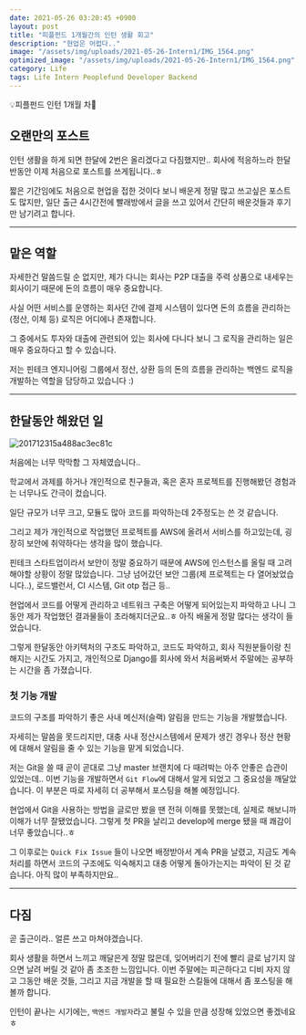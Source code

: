 ```yaml
---
date: 2021-05-26 03:20:45 +0900
layout: post
title: "피플펀드 1개월간의 인턴 생활 회고"
description: "현업은 어렵다.."
image: "/assets/img/uploads/2021-05-26-Intern1/IMG_1564.png"
optimized_image: "/assets/img/uploads/2021-05-26-Intern1/IMG_1564.png"
category: Life
tags: Life Intern Peoplefund Developer Backend
---
```


<p class="callout"> 💡피플펀드 인턴 1개월 차</p>

## 오랜만의 포스트
인턴 생활을 하게 되면 한달에 2번은 올리겠다고 다짐했지만.. 회사에 적응하느라 한달반동안 이제 처음으로 포스트를 쓰게됩니다..ㅎ

짧은 기간임에도 처음으로 현업을 접한 것이다 보니 배운게 정말 많고 쓰고싶은 포스트도 많지만, 일단 출근 4시간전에 빨래방에서 글을 쓰고 있어서 간단히 배운것들과 후기만 남기려고 합니다.

---

## 맡은 역할
자세한건 말씀드릴 순 없지만, 제가 다니는 회사는 P2P 대출을 주력 상품으로 내세우는 회사이기 때문에 돈의 흐름이 매우 중요합니다.

사실 어떤 서비스를 운영하는 회사던 간에 결제 시스템이 있다면 돈의 흐름을 관리하는 (정산, 이체 등) 로직은 어디에나 존재합니다.

그 중에서도 투자와 대출에 관련되어 있는 회사에 다니다 보니 그 로직을 관리하는 일은 매우 중요하다고 할 수 있습니다.

저는 핀테크 엔지니어링 그룹에서 정산, 상환 등의 돈의 흐름을 관리하는 백엔드 로직을 개발하는 역할을 담당하고 있습니다 :)

---

## 한달동안 해왔던 일
![201712315a488ac3ec81c](https://i.imgur.com/Jo7tZl1.jpg)

처음에는 너무 막막함 그 자체였습니다..

학교에서 과제를 하거나 개인적으로 친구들과, 혹은 혼자 프로젝트를 진행해봤던 경험과는 너무나도 간극이 컸습니다.

일단 규모가 너무 크고, 모듈도 많아 코드를 파악하는데 2주정도는 쓴 것 같습니다.

그리고 제가 개인적으로 작업했던 프로젝트를 AWS에 올려서 서비스를 하고있는데, 굉장히 보안에 취약하다는 생각을 많이 했습니다.

핀테크 스타트업이라서 보안이 정말 중요하기 때문에 AWS에 인스턴스를 올릴 때 고려해야할 상황이 정말 많았습니다. 그냥 넘어갔던 보안 그룹(제 프로젝트는 다 열어놨었습니다..), 로드밸런서, CI 시스템, Git otp 접근 등..

현업에서 코드를 어떻게 관리하고 네트워크 구축은 어떻게 되어있는지 파악하고 나니 그동안 제가 작업했던 결과물들이 초라해지더군요..ㅎ 아직 배울게 정말 많다는 생각이 들었습니다.

그렇게 한달동안 아키텍처의 구조도 파악하고, 코드도 파악하고, 회사 직원분들이랑 친해지는 시간도 가지고, 개인적으로 Django를 회사에 와서 처음써봐서 주말에는 공부하는 시간을 좀 가졌습니다.

### 첫 기능 개발
코드의 구조를 파악하기 좋은 사내 메신저(슬랙) 알림을 만드는 기능을 개발했습니다.

자세히는 말씀을 못드리지만, 대충 사내 정산시스템에서 문제가 생긴 경우나 정산 현황에 대해서 알림을 줄 수 있는 기능을 맡게 되었습니다.

저는 Git을 쓸 때 곧이 곧대로 그냥 master 브랜치에 다 때려박는 아주 안좋은 습관이 있었는데.. 이번 기능을 개발하면서 `Git Flow`에 대해서 알게 되었고 그 중요성을 깨달았습니다. 이 부분은 따로 자세히 더 공부해서 포스팅을 해볼 예정입니다.

현업에서 Git을 사용하는 방법을 글로만 봤을 땐 전혀 이해를 못했는데, 실제로 해보니까 이해가 너무 잘됐었습니다. 그렇게 첫 PR을 날리고 develop에 merge 됐을 때 쾌감이 너무 좋았습니다..ㅎ

그 이후로는 `Quick Fix Issue` 들이 나오면 배정받아서 계속 PR을 날렸고, 지금도 계속 처리를 하면서 코드의 구조에도 익숙해지고 대충 어떻게 돌아가는지는 파악이 된 것 같습니다. 아직 많이 부족하지만요..

---

## 다짐
곧 출근이라.. 얼른 쓰고 마쳐야겠습니다.

회사 생활을 하면서 느끼고 깨달은게 정말 많은데, 잊어버리기 전에 빨리 글로 남기지 않으면 날려 버릴 것 같아 좀 초조한 느낌입니다. 이번 주말에는 피곤하다고 디비 자지 않고 그동안 배운 것들, 그리고 지금 개발을 할 때 필요한 스킬들에 대해서 좀 포스팅을 해볼까 합니다.

인턴이 끝나는 시기에는, `백엔드 개발자`라고 불릴 수 있을 만큼 성장해 있었으면 좋겠네요 ㅎ
